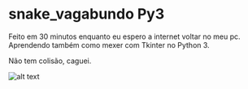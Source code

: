 # snake_vagabundo Py3

Feito em 30 minutos enquanto eu espero a internet voltar no meu pc. Aprendendo também como mexer com Tkinter no Python 3.

Não tem colisão, caguei.

![alt text](https://i.imgur.com/w25LgsH.gif)